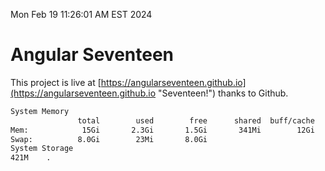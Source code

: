 Mon Feb 19 11:26:01 AM EST 2024

# Angular Seventeen


This project is live at [https://angularseventeen.github.io](https://angularseventeen.github.io "Seventeen!") thanks to Github.

```bash
System Memory
               total        used        free      shared  buff/cache   available
Mem:            15Gi       2.3Gi       1.5Gi       341Mi        12Gi        12Gi
Swap:          8.0Gi        23Mi       8.0Gi
System Storage
421M	.
```
